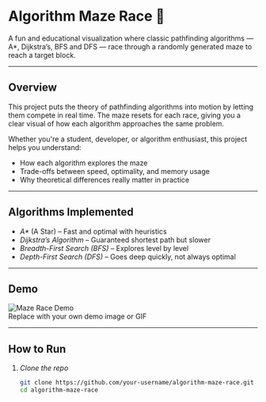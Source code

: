 #  Algorithm Maze Race 🏁  

A fun and educational visualization where classic pathfinding algorithms — A*, Dijkstra’s, BFS and DFS — race through a randomly generated maze to reach a target block.

---

##  Overview

This project puts the theory of pathfinding algorithms into motion by letting them compete in real time. The maze resets for each race, giving you a clear visual of how each algorithm approaches the same problem.

Whether you're a student, developer, or algorithm enthusiast, this project helps you understand:

- How each algorithm explores the maze  
- Trade-offs between speed, optimality, and memory usage  
- Why theoretical differences really matter in practice

---

##  Algorithms Implemented

- *A\** (A Star) – Fast and optimal with heuristics  
- *Dijkstra’s Algorithm* – Guaranteed shortest path but slower  
- *Breadth-First Search (BFS)* – Explores level by level  
- *Depth-First Search (DFS)* – Goes deep quickly, not always optimal

---

##  Demo

![Maze Race Demo](link-to-your-demo.gif)  
Replace with your own demo image or GIF

---

##  How to Run

1. *Clone the repo*  
   ```bash
   git clone https://github.com/your-username/algorithm-maze-race.git
   cd algorithm-maze-race
